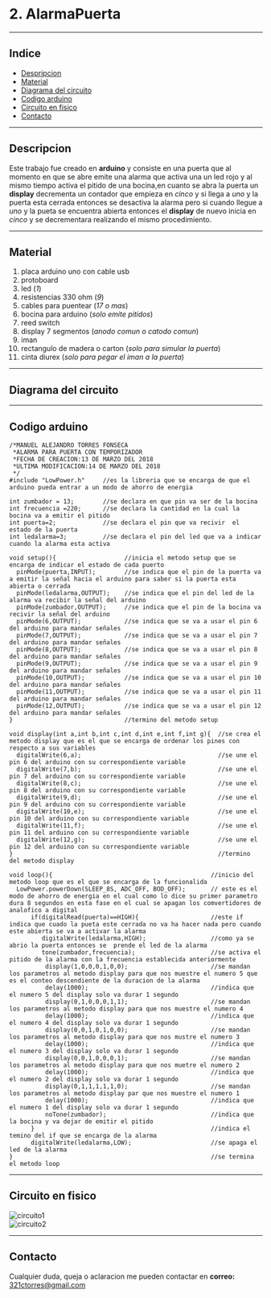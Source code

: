 # 2. AlarmaPuerta
***
## Indice
+ [Despripcion](#descripcion)
+ [Material](#material)
+ [Diagrama del circuito](#diagrama-del-circuito)
+ [Codigo arduino](#codigo-arduino)
+ [Circuito en fisico](#circuitos)
+ [Contacto](#contacto)
***
## Descripcion   
Este trabajo fue creado en **arduino** y consiste en una puerta que al momento en que se abre emite una alarma que activa una un led rojo y al mismo tiempo activa el pitido de una bocina,en cuanto se abra la puerta un **display** decrementa un contador que empieza en *cinco* y si llega a *uno* y la puerta esta cerrada entonces se desactiva la alarma pero si cuando llegue a *uno* y la pueta se encuentra abierta entonces el **display** de nuevo inicia en *cinco* y se decrementara realizando el mismo procedimiento.
***
## Material
1. placa arduino uno con cable usb
2. protoboard
3. led (*1*)
4. resistencias 330 ohm (*9*)
5. cables para puentear (*17 o mas*)
6. bocina para arduino (*solo emite pitidos*)
8. reed switch
9. display 7 segmentos (*anodo comun o catodo comun*)
10. iman 
11. rectangulo de madera o carton (*solo para simular la puerta*)
12. cinta diurex (*solo para pegar el iman a la puerta*)
***
## Diagrama del circuito 
***
## Codigo arduino
~~~
/*MANUEL ALEJANDRO TORRES FONSECA
 *ALARMA PARA PUERTA CON TEMPORIZADOR  
 *FECHA DE CREACION:13 DE MARZO DEL 2018
 *ULTIMA MODIFICACION:14 DE MARZO DEL 2018
 */
#include "LowPower.h"     //es la libreria que se encarga de que el arduino pueda entrar a un modo de ahorro de energia

int zumbador = 13;        //se declara en que pin va ser de la bocina 
int frecuencia =220;      //se declara la cantidad en la cual la bocina va a emitir el pitido 
int puerta=2;             //se declara el pin que va recivir  el estado de la puerta
int ledalarma=3;          //se declara el pin del led que va a indicar cuando la alarma esta activa

void setup(){                   //inicia el metodo setup que se encarga de indicar el estado de cada puerto 
  pinMode(puerta,INPUT);        //se indica que el pin de la puerta va a emitir la señal hacia el arduino para saber si la puerta esta abierta o cerrada        
  pinMode(ledalarma,OUTPUT);    //se indica que el pin del led de la alarma va recibir la señal del arduino
  pinMode(zumbador,OUTPUT);     //se indica que el pin de la bocina va recivir la señal del arduino
  pinMode(6,OUTPUT);            //se indica que se va a usar el pin 6 del arduino para mandar señales
  pinMode(7,OUTPUT);            //se indica que se va a usar el pin 7 del arduino para mandar señales
  pinMode(8,OUTPUT);            //se indica que se va a usar el pin 8 del arduino para mandar señales
  pinMode(9,OUTPUT);            //se indica que se va a usar el pin 9 del arduino para mandar señales
  pinMode(10,OUTPUT);           //se indica que se va a usar el pin 10 del arduino para mandar señales
  pinMode(11,OUTPUT);           //se indica que se va a usar el pin 11 del arduino para mandar señales
  pinMode(12,OUTPUT);           //se indica que se va a usar el pin 12 del arduino para mandar señales
}                               //termino del metodo setup

void display(int a,int b,int c,int d,int e,int f,int g){  //se crea el metodo display que es el que se encarga de ordenar los pines con respecto a sus variables
  digitalWrite(6,a);                                      //se une el pin 6 del arduino con su correspondiente variable 
  digitalWrite(7,b);                                      //se une el pin 7 del arduino con su correspondiente variable
  digitalWrite(8,c);                                      //se une el pin 8 del arduino con su correspondiente variable
  digitalWrite(9,d);                                      //se une el pin 9 del arduino con su correspondiente variable
  digitalWrite(10,e);                                     //se une el pin 10 del arduino con su correspondiente variable
  digitalWrite(11,f);                                     //se une el pin 11 del arduino con su correspondiente variable
  digitalWrite(12,g);                                     //se une el pin 12 del arduino con su correspondiente variable
}                                                         //termino del metodo display

void loop(){                                            //inicio del metodo loop que es el que se encarga de la funcionalida                                             
  LowPower.powerDown(SLEEP_8S, ADC_OFF, BOD_OFF);       // este es el modo de ahorro de energia en el cual como lo dice su primer parametro dura 8 segundos en esta fase en el cual se apagan los comvertidores de analofico a digital
      if(digitalRead(puerta)==HIGH){                    //este if indica que cuado la pueta este cerrada no va ha hacer nada pero cuando este abierta se va a activar la alarma
         digitalWrite(ledalarma,HIGH);                  //como ya se abrio la puerta entonces se  prende el led de la alarma
         tone(zumbador,frecuencia);                     //se activa el pitido de la alarma con la frecuencia establecida anteriormente
          display(1,0,0,0,1,0,0);                       //se mandan los parametros al metodo display para que nos muestre el numero 5 que es el conteo descendiente de la duracion de la alarma 
          delay(1000);                                  //indica que el numero 5 del display solo va durar 1 segundo 
          display(0,1,0,0,0,1,1);                       //se mandan los parametros al metodo display para que nos muestre el numero 4
          delay(1000);                                  //indica que el numero 4 del display solo va durar 1 segundo
          display(0,0,1,0,1,0,0);                       //se mandan los parametros al metodo display para que nos mustre el numero 3
          delay(1000);                                  //indica que el numero 3 del display solo va durar 1 segundo
          display(0,0,1,0,0,0,1);                       //se mandan los parametros al metodo display para que nos muetre el numero 2
          delay(1000);                                  //indica que el numero 2 del display solo va durar 1 segundo
          display(0,1,1,1,1,1,0);                       //se mandan los parametros al metodo display par que nos muestre el numero 1
          delay(1000);                                  //indica que el numero 1 del display solo va durar 1 segundo
          noTone(zumbador);                             //indica que la bocina y va dejar de emitir el pitido 
      }                                                 //indica el temino del if que se encarga de la alarma 
      digitalWrite(ledalarma,LOW);                      //se apaga el led de la alarma
}                                                       //se termina el metodo loop
~~~
***
## Circuito en fisico 
![circuito1](/circuito1.jpg)  
![circuito2](/circuito2.jpg)
***
## Contacto
Cualquier duda, queja o aclaracion me pueden contactar en **correo:** 321ctorres@gmail.com  
